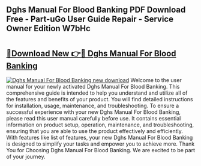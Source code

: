 ## Dghs Manual For Blood Banking PDF Download Free - Part-uGo User Guide Repair - Service Owner Edition W7bHc

# <h2><a href="http://bc61377.oget.top/?id=Dghs+Manual+For+Blood+Banking">🔗Download New 👉🔴 Dghs Manual For Blood Banking</a></h2>

[![Dghs Manual For Blood Banking new download](https://i.imgur.com/5g1atiW.png)](http://bc61377.oget.top/?id=Dghs+Manual+For+Blood+Banking)
Welcome to the user manual for your newly activated Dghs Manual For Blood Banking. This comprehensive guide is intended to help you understand and utilize all of the features and benefits of your product. You will find detailed instructions for installation, usage, maintenance, and troubleshooting. To ensure a successful experience with your new Dghs Manual For Blood Banking, please read this user manual carefully before use. It contains essential information on product setup, operation, maintenance, and troubleshooting, ensuring that you are able to use the product effectively and efficiently. With features like list of features, your new Dghs Manual For Blood Banking is designed to simplify your tasks and empower you to achieve more. Thank You for Choosing Dghs Manual For Blood Banking. We are excited to be part of your journey.

